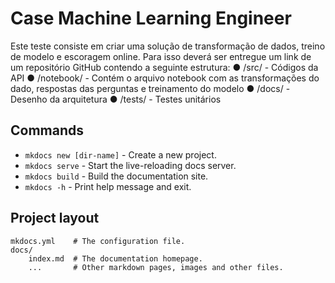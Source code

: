 # Case Machine Learning Engineer

Este teste consiste em criar uma solução de transformação de dados, treino de modelo e
escoragem online. Para isso deverá ser entregue um link de um repositório GitHub
contendo a seguinte estrutura:
● /src/ - Códigos da API
● /notebook/ - Contém o arquivo notebook com as transformações do dado, respostas
das perguntas e treinamento do modelo
● /docs/ - Desenho da arquitetura
● /tests/ - Testes unitários

## Commands

* `mkdocs new [dir-name]` - Create a new project.
* `mkdocs serve` - Start the live-reloading docs server.
* `mkdocs build` - Build the documentation site.
* `mkdocs -h` - Print help message and exit.

## Project layout

    mkdocs.yml    # The configuration file.
    docs/
        index.md  # The documentation homepage.
        ...       # Other markdown pages, images and other files.

